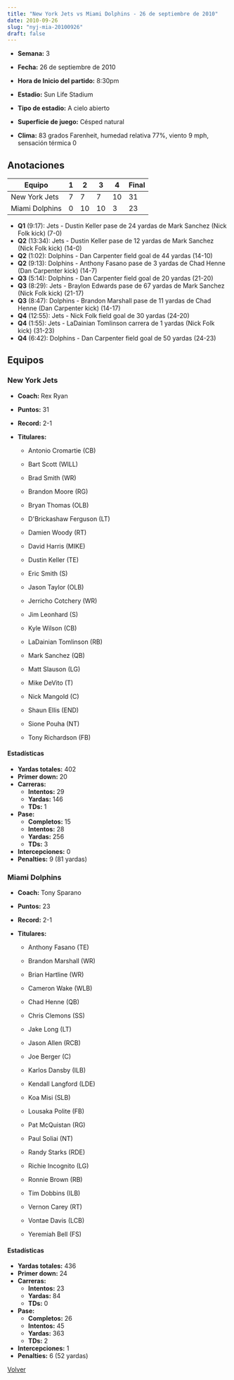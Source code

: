 ```yaml
---
title: "New York Jets vs Miami Dolphins - 26 de septiembre de 2010"
date: 2010-09-26
slug: "nyj-mia-20100926"
draft: false
---
```


* **Semana:** 3
* **Fecha:** 26 de septiembre de 2010

* **Hora de Inicio del partido:** 8:30pm
* **Estadio:** Sun Life Stadium
* **Tipo de estadio:** A cielo abierto
* **Superficie de juego:** Césped natural
* **Clima:** 83 grados Farenheit, humedad relativa 77%, viento 9 mph, sensación térmica 0





## Anotaciones
| Equipo | 1 | 2 | 3 | 4 | Final |
|--------|---|---|---|---|-------|
| New York Jets  | 7 | 7 | 7 | 10  | 31 |
| Miami Dolphins  | 0 | 10 | 10 | 3  | 23 |
* **Q1** (9:17): Jets - Dustin Keller pase de 24 yardas de Mark Sanchez (Nick Folk kick) (7-0)
* **Q2** (13:34): Jets - Dustin Keller pase de 12 yardas de Mark Sanchez (Nick Folk kick) (14-0)
* **Q2** (1:02): Dolphins - Dan Carpenter field goal de 44 yardas (14-10)
* **Q2** (9:13): Dolphins - Anthony Fasano pase de 3 yardas de Chad Henne (Dan Carpenter kick) (14-7)
* **Q3** (5:14): Dolphins - Dan Carpenter field goal de 20 yardas (21-20)
* **Q3** (8:29): Jets - Braylon Edwards pase de 67 yardas de Mark Sanchez (Nick Folk kick) (21-17)
* **Q3** (8:47): Dolphins - Brandon Marshall pase de 11 yardas de Chad Henne (Dan Carpenter kick) (14-17)
* **Q4** (12:55): Jets - Nick Folk field goal de 30 yardas (24-20)
* **Q4** (1:55): Jets - LaDainian Tomlinson carrera de 1 yardas (Nick Folk kick) (31-23)
* **Q4** (6:42): Dolphins - Dan Carpenter field goal de 50 yardas (24-23)


## Equipos


### New York Jets
* **Coach:** Rex Ryan
* **Puntos:** 31
* **Record:** 2-1
* **Titulares:** 

  * Antonio Cromartie (CB) 

  * Bart Scott (WILL) 

  * Brad Smith (WR) 

  * Brandon Moore (RG) 

  * Bryan Thomas (OLB) 

  * D'Brickashaw Ferguson (LT) 

  * Damien Woody (RT) 

  * David Harris (MIKE) 

  * Dustin Keller (TE) 

  * Eric Smith (S) 

  * Jason Taylor (OLB) 

  * Jerricho Cotchery (WR) 

  * Jim Leonhard (S) 

  * Kyle Wilson (CB) 

  * LaDainian Tomlinson (RB) 

  * Mark Sanchez (QB) 

  * Matt Slauson (LG) 

  * Mike DeVito (T) 

  * Nick Mangold (C) 

  * Shaun Ellis (END) 

  * Sione Pouha (NT) 

  * Tony Richardson (FB) 

#### Estadísticas
* **Yardas totales:** 402
* **Primer down:** 20
* **Carreras:**
  * **Intentos:** 29
  * **Yardas:** 146
  * **TDs:** 1
* **Pase:**
  * **Completos:** 15
  * **Intentos:** 28
  * **Yardas:** 256
  * **TDs:** 3
* **Intercepciones:** 0
* **Penalties:** 9 (81 yardas)

### Miami Dolphins
* **Coach:** Tony Sparano
* **Puntos:** 23
* **Record:** 2-1
* **Titulares:** 

  * Anthony Fasano (TE) 

  * Brandon Marshall (WR) 

  * Brian Hartline (WR) 

  * Cameron Wake (WLB) 

  * Chad Henne (QB) 

  * Chris Clemons (SS) 

  * Jake Long (LT) 

  * Jason Allen (RCB) 

  * Joe Berger (C) 

  * Karlos Dansby (ILB) 

  * Kendall Langford (LDE) 

  * Koa Misi (SLB) 

  * Lousaka Polite (FB) 

  * Pat McQuistan (RG) 

  * Paul Soliai (NT) 

  * Randy Starks (RDE) 

  * Richie Incognito (LG) 

  * Ronnie Brown (RB) 

  * Tim Dobbins (ILB) 

  * Vernon Carey (RT) 

  * Vontae Davis (LCB) 

  * Yeremiah Bell (FS) 

#### Estadísticas
* **Yardas totales:** 436
* **Primer down:** 24
* **Carreras:**
  * **Intentos:** 23
  * **Yardas:** 84
  * **TDs:** 0
* **Pase:**
  * **Completos:** 26
  * **Intentos:** 45
  * **Yardas:** 363
  * **TDs:** 2
* **Intercepciones:** 1
* **Penalties:** 6 (52 yardas)


[Volver](/historia/2010)
